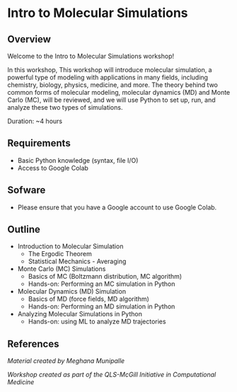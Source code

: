 # Intro to Molecular Simulations

## Overview
Welcome to the Intro to Molecular Simulations workshop!

In this workshop, 
This workshop will introduce molecular simulation, a powerful type of modeling with applications in many fields, including chemistry, biology, physics, medicine, and more. The theory behind two common forms of molecular modeling, molecular dynamics (MD) and Monte Carlo (MC), will be reviewed, and we will use Python to set up, run, and analyze these two types of simulations. 

Duration: ~4 hours
   
## Requirements
* Basic Python knowledge (syntax, file I/O)
* Access to Google Colab
   
## Sofware <List of software that will be used during the workshop>
* Please ensure that you have a Google account to use Google Colab.
   
## Outline
* Introduction to Molecular Simulation
   - The Ergodic Theorem
   - Statistical Mechanics - Averaging
* Monte Carlo (MC) Simulations
   - Basics of MC (Boltzmann distribution, MC algorithm)
   - Hands-on: Performing an MC simulation in Python
* Molecular Dynamics (MD) Simulation
   - Basics of MD (force fields, MD algorithm)
   - Hands-on: Performing an MD simulation in Python
* Analyzing Molecular Simulations in Python
   - Hands-on: using ML to analyze MD trajectories

## References
*Material created by Meghana Munipalle*

*Workshop created as part of the QLS-McGill Initiative in Computational Medicine*
